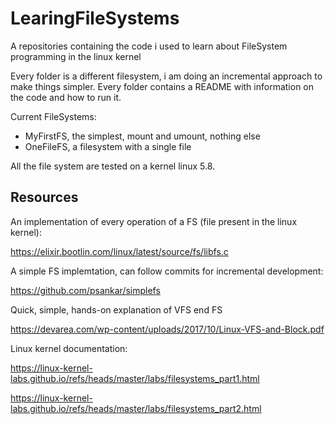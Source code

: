 # LearingFileSystems

A repositories containing the code i used to learn about FileSystem programming in the linux kernel

Every folder is a different filesystem, i am doing an incremental approach to make things simpler. Every folder contains a README with information on the code and how to run it.

Current FileSystems:
- MyFirstFS, the simplest, mount and umount, nothing else
- OneFileFS, a filesystem with a single file

All the file system are tested on a kernel linux 5.8.

## Resources

An implementation of every operation of a FS (file present in the linux kernel):

https://elixir.bootlin.com/linux/latest/source/fs/libfs.c

A simple FS implemtation, can follow commits for incremental development: 

https://github.com/psankar/simplefs

Quick, simple, hands-on explanation of VFS end FS

https://devarea.com/wp-content/uploads/2017/10/Linux-VFS-and-Block.pdf

Linux kernel documentation:

https://linux-kernel-labs.github.io/refs/heads/master/labs/filesystems_part1.html

https://linux-kernel-labs.github.io/refs/heads/master/labs/filesystems_part2.html
